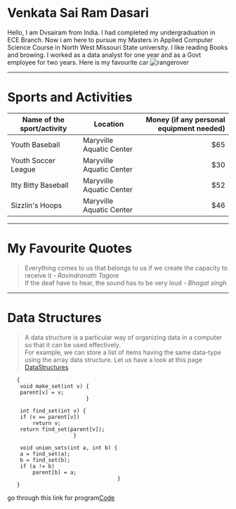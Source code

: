 # Venkata Sai Ram Dasari
Hello, I am Dvsairam from India. I had completed my undergraduation in ECE Branch. Now i am here to pursue my Masters in Applied Computer Science Course in North West Missouri State university. I like reading Books and browing. I worked as a data analyst for one year and as a Govt employee for two years.
Here is my favourite car ![rangerover](Documents/webapps-repos/assignment1-DASARI/rangerover.jpg)

---
# Sports and Activities
|Name of the sport/activity|Location|Money (if any personal equipment needed)|
|---|---|---:|
|Youth Baseball|Maryville Aquatic Center|$65|
|Youth Soccer League|Maryville Aquatic Center|$30|
|Itty Bitty Baseball|Maryville Aquatic Center|$52|
|Sizzlin's Hoops|Maryville Aquatic Center|$46|

---
# My Favourite Quotes
> Everything comes to us that belongs to us if we create the capacity to receive it -  *Ravindranath Tagore* <br>
> If the deaf have to hear, the sound has to be very loud - *Bhagat singh*

---
# Data Structures
> A data structure is a particular way of organizing data in a computer so that it can be used effectively.<br>
For example, we can store a list of items having the same data-type using the array data structure.
Let us have a look at this page [DataStructures](https://www.geeksforgeeks.org/data-structures/)
~~~
   {
    void make_set(int v) {
    parent[v] = v;
                         }

    int find_set(int v) {
    if (v == parent[v])
        return v;
    return find_set(parent[v]);
                     }

    void union_sets(int a, int b) {
    a = find_set(a);
    b = find_set(b);
    if (a != b)
        parent[b] = a;  
                                   }
   }
~~~
go through this link for program[Code](https://cp-algorithms.com/data_structures/disjoint_set_union.html)



    
   


